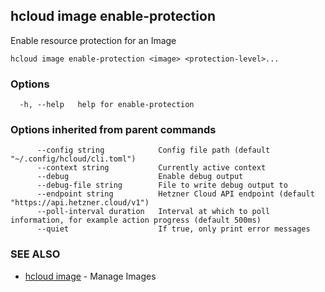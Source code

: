 ## hcloud image enable-protection

Enable resource protection for an Image

```
hcloud image enable-protection <image> <protection-level>...
```

### Options

```
  -h, --help   help for enable-protection
```

### Options inherited from parent commands

```
      --config string            Config file path (default "~/.config/hcloud/cli.toml")
      --context string           Currently active context
      --debug                    Enable debug output
      --debug-file string        File to write debug output to
      --endpoint string          Hetzner Cloud API endpoint (default "https://api.hetzner.cloud/v1")
      --poll-interval duration   Interval at which to poll information, for example action progress (default 500ms)
      --quiet                    If true, only print error messages
```

### SEE ALSO

* [hcloud image](hcloud_image.md)	 - Manage Images
